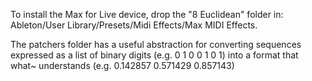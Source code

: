 To install the Max for Live device, drop the "8 Euclidean" folder in: Ableton/User Library/Presets/Midi Effects/Max MIDI Effects.

The patchers folder has a useful abstraction for converting sequences expressed as a list of binary digits (e.g. 0 1 0 0 1 0 1) into a format that what~ understands (e.g. 0.142857 0.571429 0.857143)
